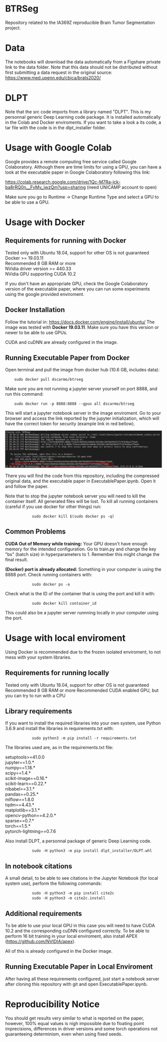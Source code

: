 # BTRSeg
Repository related to the IA369Z reproducible Brain Tumor Segmentation project.

# Data
The notebooks will download the data automatically from a Figshare private link to the data folder.
Note that this data should not be distributed without first submitting a data request in the original source: https://www.med.upenn.edu/cbica/brats2020/

# DLPT
Note that the src code imports from a library named "DLPT". This is my personnal generic Deep Learning code package. It is installed
automatically in the Colab and Docker enviroments. If you want to take a look a its code, a tar file with the code is in the dlpt_installer
folder.

# Usage with Google Colab

Google provides a remote computing free service called Google Colaboratory. Although there are time limits for using a GPU,
you can have a look at the executable paper in Google Colaboratory following this link:

https://colab.research.google.com/drive/1Qc-M7Ra-jck-ba8rRQ0n__FvMv_jwzQm?usp=sharing (need UNICAMP account to open)

Make sure you go to Runtime -> Change Runtime Type and select a GPU to be able to use a GPU.

# Usage with Docker

## Requirements for running with Docker
Tested only with Ubuntu 18.04, support for other OS is not guaranteed\
Docker >= 19.03.11\
Recommended 8 GB RAM or more\
NVidia driver version >= 440.33\
NVidia GPU supporting CUDA 10.2

If you don't have an appropriate GPU, check the Google
Colaboratory version of the executable paper, where you can run some experiments using the google provided enviroment.

## Docker Installation

Follow the tutorial in: https://docs.docker.com/engine/install/ubuntu/
The image was tested with **Docker 19.03.11**. Make sure you have this version or newer to be able to use GPUs.

CUDA and cuDNN are already configured in the image.

## Running Executable Paper from Docker
Open terminal and pull the image from docker hub (10.6 GB, includes data):

        sudo docker pull dscarmo/btrseg

Make sure you are not running a jupyter server yourself on port 8888, and run this command:

        sudo docker run -p 8888:8888 --gpus all dscarmo/btrseg

This will start a jupyter notebook server in the image enviroment. Go to your browser and access the link reported
by the jupyter initialization, which will have the correct token for security (example link in red bellow).

![example link](./figures/link.png)

There you will find the code from this repository, including the compressed original data, and the executable paper in
ExecutablePaper.ipynb. Open it and follow the paper.

Note that to stop the jupyter notebook server you will need to kill the container itself. All generated files will
be lost. To kill all running containers (careful if you use docker for other things) run:

                sudo docker kill $(sudo docker ps -q)

## Common Problems

**CUDA Out of Memory while training:** Your GPU doesn't have enough memory for the intended configuration. Go to train.py
and change the key "bs" (batch size) in hyperparameters to 1. Remember this might change the final result.

**(Docker) port is already allocated:** Something in your computer is using the 8888 port. Check running containers with:

                sudo docker ps -a

Check what is the ID of the container that is using the port and kill it with:

                sudo docker kill container_id

This could also be a jupyter server runnning locally in your computer using the port.

# Usage with local enviroment

Using Docker is recommended due to the frozen isolated enviroment, to not mess with your system libraries.

## Requirements for running locally
Tested only with Ubuntu 18.04, support for other OS is not guaranteed\
Recommended 8 GB RAM or more
Recommended CUDA enabled GPU, but you can try to run with a CPU

## Library requirements
If you want to install the required libraries into your own system, use Python 3.6.9 and install the libraries in requirements.txt with:

                sudo python3 -m pip install -r requirements.txt

The libraries used are, as in the requirements.txt file:

setuptools>=41.0.0\
jupyter==1.0.\*\
numpy==1.18.\*\
scipy==1.4.\*\
scikit-image==0.16.\*\
scikit-learn==0.22.\*\
nibabel==3.1.\*\
pandas==0.25.\*\
mlflow==1.8.0\
tqdm==4.43.\*\
matplotlib==3.1.\*\
opencv-python==4.2.0.\*\
sparse==0.7.\*\
torch==1.5.\*\
pytorch-lightning==0.7.6

Also install DLPT, a personnal package of generic Deep Learning code.

                sudo -H python3 -m pip install dlpt_installer/DLPT.whl

## In notebook citations
A small detail, to be able to see citations in the Jupyter Notebook (for local system use), perform the following commands:

                sudo -H python3 -m pip install cite2c
                sudo -H python3 -m cite2c.install

## Additional requirements
To be able to use your local GPU in this case you will need to have CUDA 10.2 and the corresponding cuDNN configured correctly.
To be able to perform 16 bit training in your local enviroment, also install APEX (https://github.com/NVIDIA/apex).

All of this is already configured in the Docker image.

## Running Executable Paper in Local Enviroment
After having all these requirements configured, just start a notebook server after cloning this repository with git and open ExecutablePaper.ipynb.

# Reproducibility Notice

You should get results very similar to what is reported on the paper, however, 100% equal values is nigh impossible due
to floating point imprecisions, differences in driver versions and some torch operations not guaranteeing determinism,
even when using fixed seeds.
